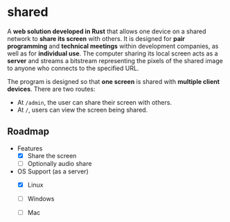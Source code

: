 # shared

A **web solution developed in Rust** that allows one device on a shared network to **share its screen** with others. It is designed for **pair programming** and **technical meetings** within development companies, as well as for **individual use**. The computer sharing its local screen acts as a **server** and streams a bitstream representing the pixels of the shared image to anyone who connects to the specified URL.

The program is designed so that **one screen** is shared with **multiple client devices**. There are two routes:

- At `/admin`, the user can share their screen with others.
- At `/`, users can view the screen being shared.

## Roadmap

* Features
   * [x] Share the screen
   * [ ] Optionally audio share
* OS Support (as a server)
   * [x] Linux
   * [ ] Windows
   * [ ] Mac

